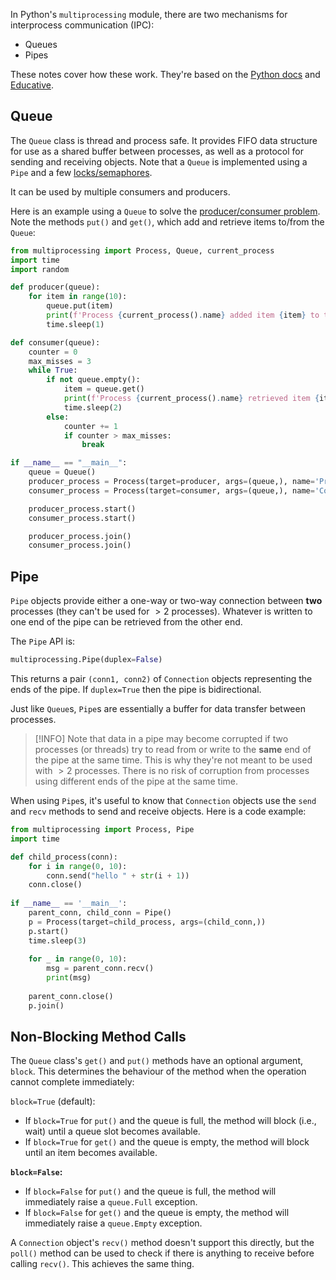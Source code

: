 In Python's `multiprocessing` module, there are two mechanisms for interprocess communication (IPC):

* Queues
* Pipes

These notes cover how these work. They're based on the [Python docs](https://docs.python.org/3/library/multiprocessing.html#pipes-and-queues) and [Educative](https://www.educative.io/courses/python-concurrency-for-senior-engineering-interviews/YVOkk3xyP0K).

## Queue
The `Queue` class is thread and process safe. It provides FIFO data structure for use as a shared buffer between processes, as well as a protocol for sending and receiving objects. Note that a `Queue` is implemented using a `Pipe` and a few [locks/semaphores](Mutex%20vs%20Semaphore.md).

It can be used by multiple consumers and producers.

Here is an example using a `Queue` to solve the [producer/consumer problem](Mutex%20vs%20Semaphore.md#^990b6a). Note the methods `put()` and `get()`, which add and retrieve items to/from the `Queue`:

```python
from multiprocessing import Process, Queue, current_process
import time
import random

def producer(queue):
    for item in range(10):
        queue.put(item)
        print(f'Process {current_process().name} added item {item} to the queue')
        time.sleep(1)

def consumer(queue):
    counter = 0
    max_misses = 3
    while True:
        if not queue.empty():
            item = queue.get()
            print(f'Process {current_process().name} retrieved item {item} from the queue')
            time.sleep(2)
        else:
            counter += 1
            if counter > max_misses:
                break

if __name__ == "__main__":
    queue = Queue()
    producer_process = Process(target=producer, args=(queue,), name='Producer')
    consumer_process = Process(target=consumer, args=(queue,), name='Consumer')

    producer_process.start()
    consumer_process.start()

    producer_process.join()
    consumer_process.join()

```

## Pipe
`Pipe` objects provide either a one-way or two-way connection between **two** processes (they can't be used for $\gt 2$ processes).  Whatever is written to one end of the pipe can be retrieved from the other end.

The `Pipe` API is:

```python
multiprocessing.Pipe(duplex=False)
```

This returns a pair `(conn1, conn2)` of `Connection` objects representing the ends of the pipe. If `duplex=True` then the pipe is bidirectional. 

Just like `Queue`s, `Pipe`s are essentially a buffer for data transfer between processes. 

> [!INFO]
> Note that data in a pipe may become corrupted if two processes (or threads) try to read from or write to the **same** end of the pipe at the same time. This is why they're not meant to be used with $\gt 2$ processes. There is no risk of corruption from processes using different ends of the pipe at the same time.

When using `Pipe`s, it's useful to know that `Connection` objects use the `send` and `recv` methods to send and receive objects. Here is a code example:

```python
from multiprocessing import Process, Pipe 
import time 

def child_process(conn): 
	for i in range(0, 10): 
		conn.send("hello " + str(i + 1)) 
	conn.close() 
	
if __name__ == '__main__': 
	parent_conn, child_conn = Pipe() 
	p = Process(target=child_process, args=(child_conn,)) 
	p.start() 
	time.sleep(3) 
	
	for _ in range(0, 10): 
		msg = parent_conn.recv() 
		print(msg) 
		
	parent_conn.close() 
	p.join()
```


## Non-Blocking Method Calls
The `Queue` class's `get()` and `put()` methods have an optional argument, `block`. This determines the behaviour of the method when the operation cannot complete immediately:

`block=True` (default):

* If `block=True` for `put()` and the queue is full, the method will block (i.e., wait) until a queue slot becomes available.
* If `block=True` for `get()` and the queue is empty, the method will block until an item becomes available.

**`block=False`:**

- If `block=False` for `put()` and the queue is full, the method will immediately raise a `queue.Full` exception.
- If `block=False` for `get()` and the queue is empty, the method will immediately raise a `queue.Empty` exception.

A `Connection` object's `recv()` method doesn't support this directly, but the `poll()` method can be used to check if there is anything to receive before calling `recv()`. This achieves the same thing.